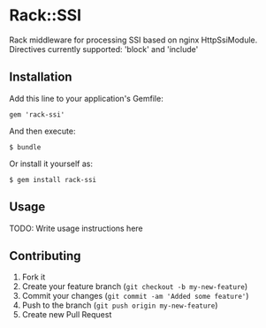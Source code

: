# Rack::SSI

Rack middleware for processing SSI based on nginx HttpSsiModule.
Directives currently supported: 'block' and 'include'

## Installation

Add this line to your application's Gemfile:

    gem 'rack-ssi'

And then execute:

    $ bundle

Or install it yourself as:

    $ gem install rack-ssi

## Usage

TODO: Write usage instructions here

## Contributing

1. Fork it
2. Create your feature branch (`git checkout -b my-new-feature`)
3. Commit your changes (`git commit -am 'Added some feature'`)
4. Push to the branch (`git push origin my-new-feature`)
5. Create new Pull Request
